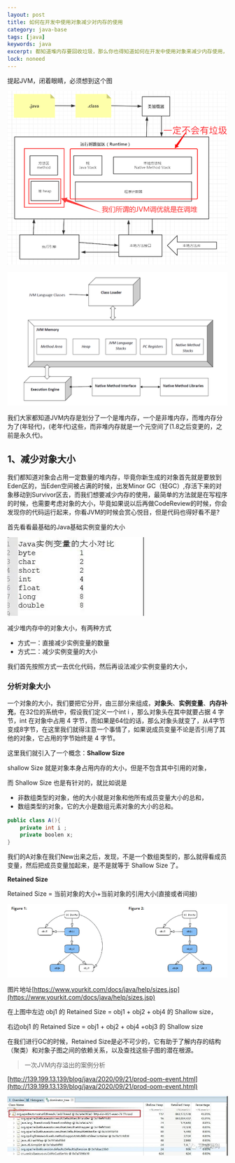 ```yaml
---
layout: post
title: 如何在开发中使用对象减少对内存的使用
category: java-base
tags: [java]
keywords: java
excerpt: 都知道堆内存要回收垃圾，那么你也得知道如何在开发中使用对象来减少内存使用，软引用，使用享元模式，分析对象的外在状态和内在状态成员变量
lock: noneed
---
```


提起JVM，闭着眼睛，必须想到这个图

![](\assets\images\2020\java\jvm-arch-simple2.gif)

![](\assets\images\2021\javabase\jvm-arch-simple-3.png)

我们大家都知道JVM内存是划分了一个是堆内存，一个是非堆内存，而堆内存分为了(年轻代)，(老年代)这些，而非堆内存就是一个元空间了(1.8之后变更的，之前是永久代)。

## 1、减少对象大小

我们都知道对象会占用一定数量的堆内存，毕竟你新生成的对象首先就是要放到Eden区的，当Eden空间被占满的时候，出发Minor GC（轻GC）,存活下来的对象移动到Survivor区去，而我们想要减少内存的使用，最简单的方法就是在写程序的时候，也需要考虑对象的大小，毕竟如果说以后再做CodeReview的时候，你会发现你的代码运行起来，你看JVM的时候会赏心悦目，但是代码也得好看不是?

首先看看最基础的Java基础实例变量的大小

![](\assets\images\2021\javabase\base-type-size.jpg)

减少堆内存中的对象大小，有两种方式

- 方式一：直接减少实例变量的数量
- 方式二：减少实例变量的大小

我们首先按照方式一去优化代码，然后再设法减少实例变量的大小，

### 分析对象大小

一个对象的大小，我们要把它分开，由三部分来组成，**对象头**、**实例变量**、**内存补充**，在32位的系统中，假设我们定义一个int i ，那么对象头在其中就要占据 4 字节，int 在对象中占用 4 字节，而如果是64位的话，那么对象头就变了，从4字节变成8字节，在这里我们就得注意一个事情了，如果说成员变量不论是否引用了其他的对象，它占用的字节始终是 4 字节。

这里我们就引入了一个概念：**Shallow Size**

shallow Size 就是对象本身占用内存的大小，但是不包含其中引用的对象，

而 Shallow Size 也是有针对的，就比如说是

- 非数组类型的对象，他的大小就是对象和他所有成员变量大小的总和，
- 数组类型的对象，它的大小是数组元素对象的大小的总和。

```java
public class A(){
    private int i ;
    private boolen x;
}
```

我们的A对象在我们New出来之后，发现，不是一个数组类型的，那么就得看成员变量，然后把成员变量加起来，是不是就等于 Shallow Size 了。

**Retained Size**

Retained Size = 当前对象的大小+当前对象的引用大小(直接或者间接)

![](\assets\images\2021\javabase\jvm-swallen.png)

图片地址[https://www.yourkit.com/docs/java/help/sizes.jsp](https://www.yourkit.com/docs/java/help/sizes.jsp)

在上图中左边 obj1 的 Retained Size = obj1 + obj2 + obj4 的 Shallow size，

右边obj1 的 Retained Size = obj1 + obj2 + obj4 +obj3 的 Shallow size

在我们进行GC的时候，Retained Size是必不可少的，它有助于了解内存的结构（聚类）和对象子图之间的依赖关系，以及查找这些子图的潜在根源。

> 一次JVM内存溢出的案例分析

[http://139.199.13.139/blog/java/2020/09/21/prod-oom-event.html](http://139.199.13.139/blog/java/2020/09/21/prod-oom-event.html)

![](\assets\images\2020\java\jvm-oom-mat3.jpg)

